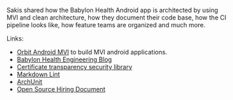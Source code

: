 Sakis shared how the Babylon Health Android app is architected by using MVI and clean architecture, how they document their code base, how the CI pipeline looks like, how feature teams are organized and much more. 

Links:

* [Orbit Android MVI](https://github.com/babylonhealth/orbit-android-mvi) to build MVI android applications.
* [Babylon Health Engineering Blog](https://medium.com/babylon-engineering)
* [Certificate transparency security library](https://github.com/babylonhealth/certificate-transparency-android)
* [Markdown Lint](https://github.com/appmattus/markdown-lint)
* [ArchUnit](https://github.com/TNG/ArchUnit)
* [Open Source Hiring Document](https://github.com/babylonhealth/android-playbook)
